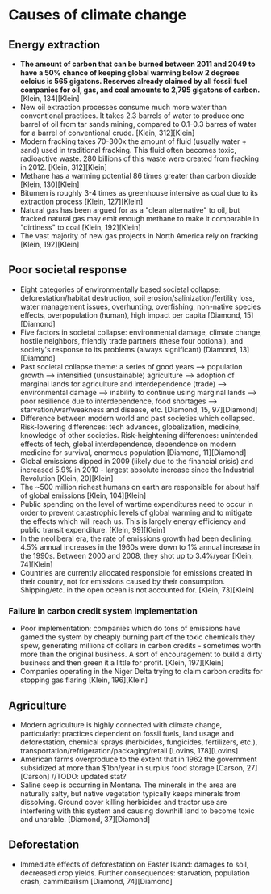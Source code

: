 # Causes of climate change

## Energy extraction
* **The amount of carbon that can be burned between 2011 and 2049 to have a 50% chance of keeping global warming below 2 degrees celcius is 565 gigatons. Reserves already claimed by all fossil fuel companies for oil, gas, and coal amounts to 2,795 gigatons of carbon.** [Klein, 134][Klein]
* New oil extraction processes consume much more water than conventional practices. It takes 2.3 barrels of water to produce one barrel of oil from tar sands mining, compared to 0.1-0.3 barres of water for a barrel of conventional crude. [Klein, 312][Klein]
* Modern fracking takes 70-300x the amount of fluid (usually water + sand) used in traditional fracking. This fluid often becomes toxic, radioactive waste. 280 billions of this waste were created from fracking in 2012. [Klein, 312][Klein]
* Methane has a warming potential 86 times greater than carbon dioxide [Klein, 130][Klein]
* Bitumen is roughly 3-4 times as greenhouse intensive as coal due to its extraction process [Klein, 127][Klein]
* Natural gas has been argued for as a "clean alternative" to oil, but fracked natural gas may emit enough methane to make it comparable in "dirtiness" to coal [Klein, 192][Klein]
* The vast majority of new gas projects in North America rely on fracking [Klein, 192][Klein]

## Poor societal response
* Eight categories of environmentally based societal collapse: deforestation/habitat destruction, soil erosion/salinization/fertility loss, water management issues, overhunting, overfishing, non-native species effects, overpopulation (human), high impact per capita [Diamond, 15][Diamond]
* Five factors in societal collapse: environmental damage, climate change, hostile neighbors, friendly trade partners (these four optional), and society's response to its problems (always significant) [Diamond, 13][Diamond]
* Past societal collapse theme: a series of good years --> population growth --> intensified (unsustainable) agriculture --> adoption of marginal lands for agriculture and interdependence (trade) --> environmental damage --> inability to continue using marginal lands --> poor resilience due to interdependence, food shortages --> starvation/war/weakness and disease, etc. [Diamond, 15, 97][Diamond]
* Difference between modern world and past societies which collapsed. Risk-lowering differences: tech advances, globalization, medicine, knowledge of other societies. Risk-heightening differences: unintended effects of tech, global interdependence, dependence on modern medicine for survival, enormous population [Diamond, 11][Diamond]
* Global emissions dipped in 2009 (likely due to the financial crisis) and increased 5.9% in 2010 - largest absolute increase since the Industrial Revolution [Klein, 20][Klein]
* The ~500 million richest humans on earth are responsible for about half of global emissions [Klein, 104][Klein]
* Public spending on the level of wartime expenditures need to occur in order to prevent catastrophic levels of global warming and to mitigate the effects which will reach us. This is largely energy efficiency and public transit expenditure. [Klein, 99][Klein]
* In the neoliberal era, the rate of emissions growth had been declining: 4.5% annual increases in the 1960s were down to 1% annual increase in the 1990s. Between 2000 and 2008, they shot up to 3.4%/year [Klein, 74][Klein]
* Countries are currently allocated responsible for emissions created in their country, not for emissions caused by their consumption. Shipping/etc. in the open ocean is not accounted for. [Klein, 73][Klein]

### Failure in carbon credit system implementation
* Poor implementation: companies which do tons of emissions have gamed the system by cheaply burning part of the toxic chemicals they spew, generating millions of dollars in carbon credits - sometimes worth more than the original business. A sort of encouragement to build a dirty business and then green it a little for profit. [Klein, 197][Klein]
* Companies operating in the Niger Delta trying to claim carbon credits for stopping gas flaring [Klein, 196][Klein]

## Agriculture
* Modern agriculture is highly connected with climate change, particularly: practices dependent on fossil fuels, land usage and deforestation, chemical sprays (herbicides, fungicides, fertilizers, etc.), transportation/refrigeration/packaging/retail [Lovins, 178][Lovins]
* American farms overproduce to the extent that in 1962 the government subsidized at more than $1bn/year in surplus food storage [Carson, 27][Carson] //TODO: updated stat?
* Saline seep is occurring in Montana. The minerals in the area are naturally salty, but native vegetation typically keeps minerals from dissolving. Ground cover killing herbicides and tractor use are interfering with this system and causing downhill land to become toxic and unarable. [Diamond, 37][Diamond]

## Deforestation
* Immediate effects of deforestation on Easter Island: damages to soil, decreased crop yields. Further consequences: starvation, population crash, cammibailism [Diamond, 74][Diamond]

